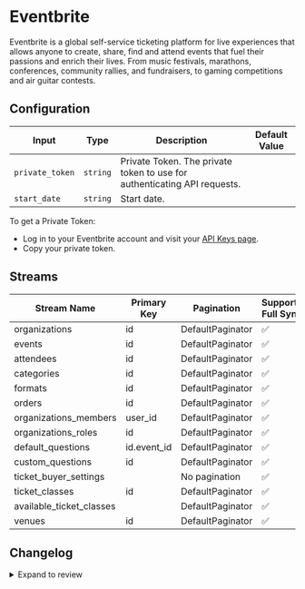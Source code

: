 # Eventbrite
Eventbrite is a global self-service ticketing platform for live experiences that allows anyone to create, share, find and attend events that fuel their passions and enrich their lives. From music festivals, marathons, conferences, community rallies, and fundraisers, to gaming competitions and air guitar contests.

## Configuration

| Input | Type | Description | Default Value |
|-------|------|-------------|---------------|
| `private_token` | `string` | Private Token. The private token to use for authenticating API requests. |  |
| `start_date` | `string` | Start date.  |  |

To get a Private Token:
- Log in to your Eventbrite account and visit your [API Keys page](https://www.eventbrite.com/platform/api-keys).
- Copy your private token.

## Streams
| Stream Name | Primary Key | Pagination | Supports Full Sync | Supports Incremental |
|-------------|-------------|------------|---------------------|----------------------|
| organizations | id | DefaultPaginator | ✅ |  ✅  |
| events | id | DefaultPaginator | ✅ |  ✅  |
| attendees | id | DefaultPaginator | ✅ |  ✅  |
| categories | id | DefaultPaginator | ✅ |  ❌  |
| formats | id | DefaultPaginator | ✅ |  ❌  |
| orders | id | DefaultPaginator | ✅ |  ✅  |
| organizations_members | user_id | DefaultPaginator | ✅ |  ❌  |
| organizations_roles | id | DefaultPaginator | ✅ |  ❌  |
| default_questions | id.event_id | DefaultPaginator | ✅ |  ❌  |
| custom_questions | id | DefaultPaginator | ✅ |  ❌  |
| ticket_buyer_settings |  | No pagination | ✅ |  ❌  |
| ticket_classes | id | DefaultPaginator | ✅ |  ❌  |
| available_ticket_classes |  | DefaultPaginator | ✅ |  ❌  |
| venues | id | DefaultPaginator | ✅ |  ❌  |

## Changelog

<details>
  <summary>Expand to review</summary>

| Version | Date | Pull Request | Subject |
|---------|------|--------------|---------|
| 0.0.24 | 2025-06-21 | [61977](https://github.com/airbytehq/airbyte/pull/61977) | Update dependencies |
| 0.0.23 | 2025-06-14 | [61224](https://github.com/airbytehq/airbyte/pull/61224) | Update dependencies |
| 0.0.22 | 2025-05-24 | [60368](https://github.com/airbytehq/airbyte/pull/60368) | Update dependencies |
| 0.0.21 | 2025-05-10 | [60002](https://github.com/airbytehq/airbyte/pull/60002) | Update dependencies |
| 0.0.20 | 2025-05-03 | [58891](https://github.com/airbytehq/airbyte/pull/58891) | Update dependencies |
| 0.0.19 | 2025-04-19 | [57784](https://github.com/airbytehq/airbyte/pull/57784) | Update dependencies |
| 0.0.18 | 2025-04-05 | [57233](https://github.com/airbytehq/airbyte/pull/57233) | Update dependencies |
| 0.0.17 | 2025-03-29 | [56549](https://github.com/airbytehq/airbyte/pull/56549) | Update dependencies |
| 0.0.16 | 2025-03-22 | [55961](https://github.com/airbytehq/airbyte/pull/55961) | Update dependencies |
| 0.0.15 | 2025-03-08 | [55289](https://github.com/airbytehq/airbyte/pull/55289) | Update dependencies |
| 0.0.14 | 2025-03-01 | [54917](https://github.com/airbytehq/airbyte/pull/54917) | Update dependencies |
| 0.0.13 | 2025-02-22 | [54425](https://github.com/airbytehq/airbyte/pull/54425) | Update dependencies |
| 0.0.12 | 2025-02-15 | [53761](https://github.com/airbytehq/airbyte/pull/53761) | Update dependencies |
| 0.0.11 | 2025-02-08 | [53326](https://github.com/airbytehq/airbyte/pull/53326) | Update dependencies |
| 0.0.10 | 2025-02-01 | [52869](https://github.com/airbytehq/airbyte/pull/52869) | Update dependencies |
| 0.0.9 | 2025-01-25 | [52353](https://github.com/airbytehq/airbyte/pull/52353) | Update dependencies |
| 0.0.8 | 2025-01-18 | [51707](https://github.com/airbytehq/airbyte/pull/51707) | Update dependencies |
| 0.0.7 | 2025-01-11 | [51071](https://github.com/airbytehq/airbyte/pull/51071) | Update dependencies |
| 0.0.6 | 2024-12-28 | [50513](https://github.com/airbytehq/airbyte/pull/50513) | Update dependencies |
| 0.0.5 | 2024-12-21 | [49994](https://github.com/airbytehq/airbyte/pull/49994) | Update dependencies |
| 0.0.4 | 2024-12-14 | [49494](https://github.com/airbytehq/airbyte/pull/49494) | Update dependencies |
| 0.0.3 | 2024-12-12 | [48962](https://github.com/airbytehq/airbyte/pull/48962) | Update dependencies |
| 0.0.2 | 2024-10-28 | [47521](https://github.com/airbytehq/airbyte/pull/47521) | Update dependencies |
| 0.0.1 | 2024-09-21 | | Initial release by [@topefolorunso](https://github.com/topefolorunso) via Connector Builder |

</details>
